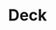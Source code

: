 ---
title: Deck
image: https://res.cloudinary.com/softcomux/image/upload/v1533672639/sfc/products/deck.png
image_description: Deck logo
position: 1
---